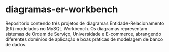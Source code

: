 # diagramas-er-workbench
Repositório contendo três projetos de diagramas Entidade-Relacionamento (ER) modelados no MySQL Workbench. Os diagramas representam sistemas de Ordem de Serviço, Universidade e E-commerce, abrangendo diferentes domínios de aplicação e boas práticas de modelagem de banco de dados.
